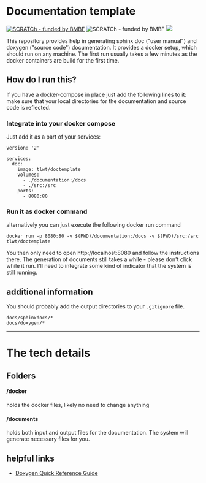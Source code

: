 # Documentation template

[![SCRATCh - funded by BMBF](https://img.shields.io/badge/part%20of-SCRATCh-yellow)](scratch-itea3.eu/)
![SCRATCh - funded by BMBF](https://img.shields.io/badge/funded%20by-BMBF-blue)
![](https://img.shields.io/badge/supported%20by-ITEA3-orange)

This repository provides help in generating sphinx doc ("user manual") and doxygen ("source code") documentation. It provides a docker setup, which should run on any machine. The first run usually takes a few minutes as the docker containers are build for the first time.

## How do I run this?

If you have a docker-compose in place just add the following lines to it:
make sure that your local directories for the documentation and source code is reflected.

### Integrate into your docker compose

Just add it as a part of your services:

```
version: '2'

services:
  doc:
    image: tlwt/doctemplate
    volumes:
      - ./documentation:/docs
      - ./src:/src
    ports:
      - 8080:80
```

### Run it as docker command

alternatively you can just execute the following docker run command

```
docker run -p 8080:80 -v $(PWD)/documentation:/docs -v $(PWD)/src:/src tlwt/doctemplate
```

You then only need to open http://localhost:8080 and follow the instructions there.
The generation of documents still takes a while - please don't click while it run. I'll need to integrate some kind of indicator that the system is still running.



## additional information

You should probably add the output directories to your `.gitignore` file.

```
docs/sphinxdocs/*
docs/doxygen/*
```


-----
# The tech details

## Folders
#### /docker
holds the docker files, likely no need to change anything

#### /documents
holds both input and output files for the documentation. The system will generate necessary files for you.


## helpful links
* [Doxygen Quick Reference Guide](https://docutils.sourceforge.io/docs/user/rst/quickref.html#external-hyperlink-targets)
